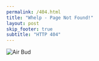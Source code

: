 ```yaml
---
permalink: /404.html
title: "Whelp - Page Not Found!"
layout: post
skip_footer: true
subtitle: "HTTP 404"
---
```


![Air Bud]({{site.url}}/static/404-airbud.jpg)

